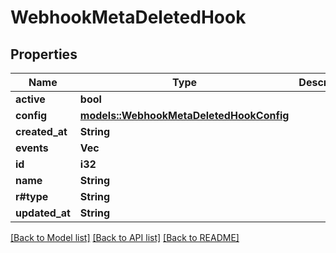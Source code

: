 # WebhookMetaDeletedHook

## Properties

Name | Type | Description | Notes
------------ | ------------- | ------------- | -------------
**active** | **bool** |  | 
**config** | [**models::WebhookMetaDeletedHookConfig**](webhook_meta_deleted_hook_config.md) |  | 
**created_at** | **String** |  | 
**events** | **Vec<String>** |  | 
**id** | **i32** |  | 
**name** | **String** |  | 
**r#type** | **String** |  | 
**updated_at** | **String** |  | 

[[Back to Model list]](../README.md#documentation-for-models) [[Back to API list]](../README.md#documentation-for-api-endpoints) [[Back to README]](../README.md)


